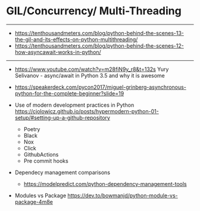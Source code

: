 # GIL/Concurrency/ Multi-Threading
---
+ https://tenthousandmeters.com/blog/python-behind-the-scenes-13-the-gil-and-its-effects-on-python-multithreading/
+ https://tenthousandmeters.com/blog/python-behind-the-scenes-12-how-asyncawait-works-in-python/
---
+ https://www.youtube.com/watch?v=m28fiN9y_r8&t=132s Yury Selivanov - async/await in Python 3.5 and why it is awesome
+ https://speakerdeck.com/pycon2017/miguel-grinberg-asynchronous-python-for-the-complete-beginner?slide=19






+ Use of modern development practices in Python
https://cjolowicz.github.io/posts/hypermodern-python-01-setup/#setting-up-a-github-repository
  - Poetry
  - Black
  - Nox
  - Click
  - GithubActions
  - Pre commit hooks
 

+ Dependecy management comparisons
  - https://modelpredict.com/python-dependency-management-tools

+ Modules vs Package https://dev.to/bowmanjd/python-module-vs-package-4m8e
